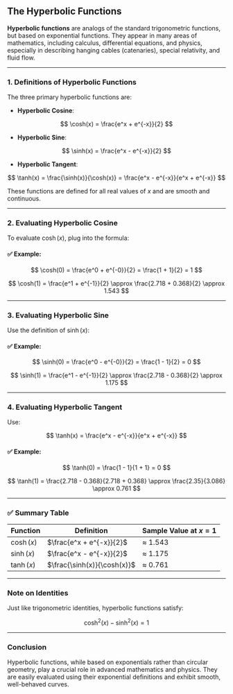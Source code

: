 ## **The Hyperbolic Functions**

**Hyperbolic functions** are analogs of the standard trigonometric functions, but based on exponential functions. 
They appear in many areas of mathematics, including calculus, differential equations, and physics, especially in 
describing hanging cables (catenaries), special relativity, and fluid flow.

---

### **1. Definitions of Hyperbolic Functions**

The three primary hyperbolic functions are:

* **Hyperbolic Cosine**:

$$
\cosh(x) = \frac{e^x + e^{-x}}{2}
$$

* **Hyperbolic Sine**:

$$
\sinh(x) = \frac{e^x - e^{-x}}{2}
$$

* **Hyperbolic Tangent**:

$$
\tanh(x) = \frac{\sinh(x)}{\cosh(x)} = \frac{e^x - e^{-x}}{e^x + e^{-x}}
$$

These functions are defined for all real values of $x$ and are smooth and continuous.

---

### **2. Evaluating Hyperbolic Cosine**

To evaluate $`\cosh(x)`$, plug into the formula:

#### ✅ Example:

$$
\cosh(0) = \frac{e^0 + e^{-0}}{2} = \frac{1 + 1}{2} = 1
$$

$$
\cosh(1) = \frac{e^1 + e^{-1}}{2} \approx \frac{2.718 + 0.368}{2} \approx 1.543
$$

---

###  **3. Evaluating Hyperbolic Sine**

Use the definition of $`\sinh(x)`$:

#### ✅ Example:

$$
\sinh(0) = \frac{e^0 - e^{-0}}{2} = \frac{1 - 1}{2} = 0
$$

$$
\sinh(1) = \frac{e^1 - e^{-1}}{2} \approx \frac{2.718 - 0.368}{2} \approx 1.175
$$

---

### **4. Evaluating Hyperbolic Tangent**

Use:

$$
\tanh(x) = \frac{e^x - e^{-x}}{e^x + e^{-x}}
$$

#### ✅ Example:

$$
\tanh(0) = \frac{1 - 1}{1 + 1} = 0
$$

$$
\tanh(1) = \frac{2.718 - 0.368}{2.718 + 0.368} \approx \frac{2.35}{3.086} \approx 0.761
$$

---

### ✅ **Summary Table**

| Function   | Definition                  | Sample Value at $`x = 1`$ |
| ---------- | --------------------------- | ----------------------- |
| $`\cosh(x)`$ | $`\frac{e^x + e^{-x}}{2}`$    | ≈ 1.543                 |
| $`\sinh(x)`$ | $`\frac{e^x - e^{-x}}{2}`$    | ≈ 1.175                 |
| $`\tanh(x)`$ | $`\frac{\sinh(x)}{\cosh(x)}`$ | ≈ 0.761                 |

---

### **Note on Identities**

Just like trigonometric identities, hyperbolic functions satisfy:

$$
\cosh^2(x) - \sinh^2(x) = 1
$$

---

### **Conclusion**

Hyperbolic functions, while based on exponentials rather than circular geometry, play a crucial role in advanced mathematics and physics. 
They are easily evaluated using their exponential definitions and exhibit smooth, well-behaved curves.
